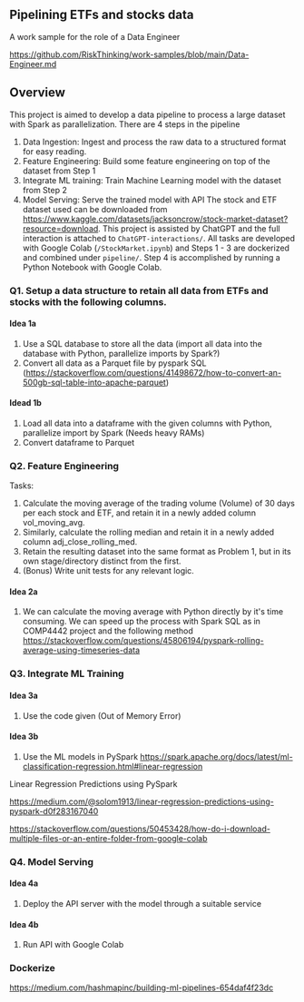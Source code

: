 ## Pipelining ETFs and stocks data
A work sample for the role of a Data Engineer

https://github.com/RiskThinking/work-samples/blob/main/Data-Engineer.md


## Overview
This project is aimed to develop a data pipeline to process a large dataset with Spark as parallelization. There are 4 steps in the pipeline 
1. Data Ingestion: Ingest and process the raw data to a structured format for easy reading.
2. Feature Engineering: Build some feature engineering on top of the dataset from Step 1
3. Integrate ML training: Train Machine Learning model with the dataset from Step 2
4. Model Serving: Serve the trained model with API
The stock and ETF dataset used can be downloaded from https://www.kaggle.com/datasets/jacksoncrow/stock-market-dataset?resource=download.  This project is assisted by ChatGPT and the full interaction is attached to `ChatGPT-interactions/`. All tasks are developed with Google Colab (`/StockMarket.ipynb`) and Steps 1 - 3 are dockerized and combined under `pipeline/`. Step 4 is accomplished by running a Python Notebook with Google Colab.



### Q1. Setup a data structure to retain all data from ETFs and stocks with the following columns.

#### Idea 1a
1. Use a SQL database to store all the data (import all data into the database with Python, parallelize imports by Spark?)
2. Convert all data as a Parquet file by pyspark SQL (https://stackoverflow.com/questions/41498672/how-to-convert-an-500gb-sql-table-into-apache-parquet)

#### Idead 1b
1. Load all data into a dataframe with the given columns with Python, parallelize import by Spark (Needs heavy RAMs)
2. Convert dataframe to Parquet

### Q2. Feature Engineering
Tasks:
1. Calculate the moving average of the trading volume (Volume) of 30 days per each stock and ETF, and retain it in a newly added column vol_moving_avg.
2. Similarly, calculate the rolling median and retain it in a newly added column adj_close_rolling_med.
3. Retain the resulting dataset into the same format as Problem 1, but in its own stage/directory distinct from the first.
4. (Bonus) Write unit tests for any relevant logic.

#### Idea 2a
1. We can calculate the moving average with Python directly by it's time consuming. We can speed up the process with Spark SQL as in COMP4442 project and the following method https://stackoverflow.com/questions/45806194/pyspark-rolling-average-using-timeseries-data

### Q3. Integrate ML Training

#### Idea 3a
1. Use the code given (Out of Memory Error)

#### Idea 3b
1. Use the ML models in PySpark
https://spark.apache.org/docs/latest/ml-classification-regression.html#linear-regression

Linear Regression Predictions using PySpark

https://medium.com/@solom1913/linear-regression-predictions-using-pyspark-d0f283167040

https://stackoverflow.com/questions/50453428/how-do-i-download-multiple-files-or-an-entire-folder-from-google-colab



### Q4. Model Serving

#### Idea 4a
1. Deploy the API server with the model through a suitable service

#### Idea 4b
1. Run API with Google Colab 



### Dockerize

https://medium.com/hashmapinc/building-ml-pipelines-654daf4f23dc
